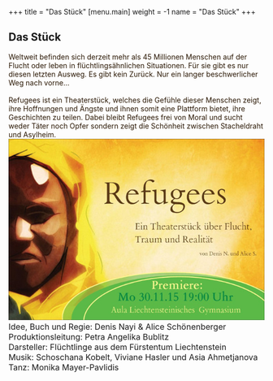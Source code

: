 +++
title = "Das Stück"
[menu.main]
weight = -1
name = "Das Stück"
+++
## Das Stück
<span style="color:#2B1804">
Weltweit befinden sich derzeit mehr als 45 Millionen Menschen auf der Flucht oder leben in flüchtlingsähnlichen Situationen. Für sie gibt es nur diesen letzten Ausweg.
Es gibt kein Zurück. Nur ein langer beschwerlicher Weg nach vorne...<br/><br/>
Refugees ist ein Theaterstück, welches die Gefühle dieser Menschen zeigt, ihre Hoffnungen und Ängste und ihnen somit eine Plattform bietet, ihre Geschichten zu teilen. Dabei bleibt Refugees frei von Moral und sucht weder Täter noch Opfer sondern zeigt die Schönheit zwischen Stacheldraht und Asylheim.

</span>

<center><img src="/flyer-medium.jpg" /></center>

<p style="display: block; width: 640px; margin: 0px auto 0px auto;">
<FONT SIZE="3">Idee, Buch und Regie: Denis Nayi & Alice Schönenberger <br/>
Produktionsleitung: Petra Angelika Bublitz<br/>
Darsteller: Flüchtlinge aus dem Fürstentum Liechtenstein<br/>
Musik: Schoschana Kobelt, Viviane Hasler und Asia Ahmetjanova<br/>
Tanz: Monika Mayer-Pavlidis </br>
</FONT>
</p>

